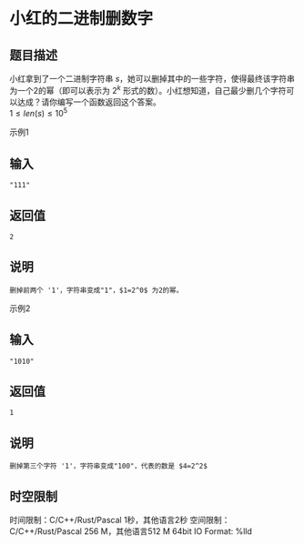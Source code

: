 # 小红的二进制删数字

## 题目描述

小红拿到了一个二进制字符串 $s$，她可以删掉其中的一些字符，使得最终该字符串为一个2的幂（即可以表示为 $2^k$ 形式的数）。小红想知道，自己最少删几个字符可以达成？请你编写一个函数返回这个答案。  
$1\leq len(s) \leq 10^5$

示例1 

## 输入
    
    
    "111"

## 返回值
    
    
    2
    

## 说明
    
    
    删掉前两个 '1'，字符串变成"1"，$1=2^0$ 为2的幂。

示例2 

## 输入
    
    
    "1010"

## 返回值
    
    
    1
    

## 说明
    
    
    删掉第三个字符 '1'，字符串变成"100"，代表的数是 $4=2^2$


## 时空限制

时间限制：C/C++/Rust/Pascal 1秒，其他语言2秒
空间限制：C/C++/Rust/Pascal 256 M，其他语言512 M
64bit IO Format: %lld